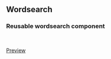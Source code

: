 
## Wordsearch

### Reusable wordsearch component

<br/>

[Preview](https://searchingofthewords.netlify.app/)
